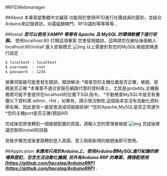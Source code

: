 #RFIDWebmanager

##About
本專案是繁體中文編寫 功能用於使用RFID進行社團成員的簽到，並結合Arduino來記錄資訊，向電磁鎖開門、RFID識別等等等等...

##Install
***您可以使用 XAMPP 等等有 Apache 及 MySQL 的環境軟體下進行安裝。***
使用localhost:80 打開這項專案
您會發現錯誤，這時請您在網址後面輸入 localhost:80/install 進入安裝模式
![img](https://www.dropbox.com/s/y3br3x8w9274ds4/Screen%20Shot%202014-07-24%20at%2012.22.43%20AM.png "img")
以上需要針對您的MySQL帳號密碼進行設定
```bash
$ localhost : localhost
$ username  : root
$ password  : 1234
```
接著伺服器可能會發生錯誤，錯誤解決:
	*檢查您的主機位置是否正確，帳號、密碼是否正確
	*本專案不適合安裝在網路代管的資料庫上，尤其是godaddy,主機服務商可能不會提供在localhost的位置下SQL指令。
	*手動檢查MySQL中是否有重疊以下資料庫 admin , rfid ，如果有，請示情況刪除,這個版本並沒有自動化資料庫名稱，因此更改一處就會造成伺服器掛掉!
	*您的Apache,MySQL是否正常運作
	*您的主機port是否正確(預設80)

完成後您將會轉到一個帳號配置的頁面，請輸入您的管理者帳號
![img](https://www.dropbox.com/s/95ge3tqctj2piwv/Screen%20Shot%202014-07-24%20at%2012.37.39%20AM.png "img")
完成後建議您刪除install的目錄

安裝步驟完成後會跳轉到登入頁面，登入剛剛新增的帳號後即可使用。

##Application
***本應用只用於Arduino上，使用Arduino對MySQL進行紀錄的新增與登記，包含生活自動化擴展, 另外有Arduino RRP 的專案，請搭配使用 <br>[https://github.com/hpcslag/ArduinoRRP](https://github.com/hpcslag/ArduinoRRP) .***


